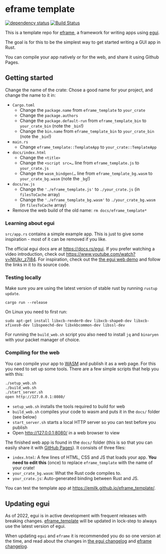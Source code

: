 # eframe template

[![dependency status](https://deps.rs/repo/github/emilk/eframe_template/status.svg)](https://deps.rs/repo/github/emilk/eframe_template)
[![Build Status](https://github.com/emilk/eframe_template/workflows/CI/badge.svg)](https://github.com/emilk/eframe_template/actions?workflow=CI)

This is a template repo for [eframe](https://github.com/emilk/egui/tree/master/eframe), a framework for writing apps using [egui](https://github.com/emilk/egui/).

The goal is for this to be the simplest way to get started writing a GUI app in Rust.

You can compile your app natively or for the web, and share it using Github Pages.

## Getting started

Change the name of the crate: Chose a good name for your project, and change the name to it in:
* `Cargo.toml`
    * Change the `package.name` from `eframe_template` to `your_crate`
    * Change the `package.authors`
    * Change the `package.default-run` from `eframe_template_bin` to `your_crate_bin` (note the `_bin`!)
    * Change the `bin.name` from `eframe_template_bin` to `your_crate_bin` (note the `_bin`!)
* `main.rs`
    * Change `eframe_template::TemplateApp` to `your_crate::TemplateApp`
* `docs/index.html`
    * Change the `<title>`
    * Change the `<script src=…` line from `eframe_template.js` to `your_crate.js`
    * Change the `wasm_bindgen(…` line from `eframe_template_bg.wasm` to `your_crate_bg.wasm` (note the `_bg`!)
* `docs/sw.js`
    * Change the `'./eframe_template.js'` to `./your_crate.js` (in `filesToCache` array)
    * Change the `'./eframe_template_bg.wasm'` to `./your_crate_bg.wasm` (in `filesToCache` array)
* Remove the web build of the old name: `rm docs/eframe_template*`

### Learning about egui

`src/app.rs` contains a simple example app. This is just to give some inspiration - most of it can be removed if you like.

The official egui docs are at <https://docs.rs/egui>. If you prefer watching a video introduction, check out <https://www.youtube.com/watch?v=NtUkr_z7l84>. For inspiration, check out the [the egui web demo](https://emilk.github.io/egui/index.html) and follow the links in it to its source code.

### Testing locally

Make sure you are using the latest version of stable rust by running `rustup update`.

`cargo run --release`

On Linux you need to first run:

`sudo apt-get install libxcb-render0-dev libxcb-shape0-dev libxcb-xfixes0-dev libspeechd-dev libxkbcommon-dev libssl-dev`

For running the `build_web.sh` script you also need to install `jq` and `binaryen` with your packet manager of choice.

### Compiling for the web

You can compile your app to [WASM](https://en.wikipedia.org/wiki/WebAssembly) and publish it as a web page. For this you need to set up some tools. There are a few simple scripts that help you with this:

```sh
./setup_web.sh
./build_web.sh
./start_server.sh
open http://127.0.0.1:8080/
```

* `setup_web.sh` installs the tools required to build for web
* `build_web.sh` compiles your code to wasm and puts it in the `docs/` folder (see below)
* `start_server.sh` starts a local HTTP server so you can test before you publish
* Open http://127.0.0.1:8080/ in a web browser to view

The finished web app is found in the `docs/` folder (this is so that you can easily share it with [GitHub Pages](https://docs.github.com/en/free-pro-team@latest/github/working-with-github-pages/configuring-a-publishing-source-for-your-github-pages-site)). It consists of three files:

* `index.html`: A few lines of HTML, CSS and JS that loads your app. **You need to edit this** (once) to replace `eframe_template` with the name of your crate!
* `your_crate_bg.wasm`: What the Rust code compiles to.
* `your_crate.js`: Auto-generated binding between Rust and JS.

You can test the template app at <https://emilk.github.io/eframe_template/>.

## Updating egui

As of 2022, egui is in active development with frequent releases with breaking changes. [eframe_template](https://github.com/emilk/eframe_template/) will be updated in lock-step to always use the latest version of egui.

When updating `egui` and `eframe` it is recommended you do so one version at the time, and read about the changes in [the egui changelog](https://github.com/emilk/egui/blob/master/CHANGELOG.md) and [eframe changelog](https://github.com/emilk/egui/blob/master/eframe/CHANGELOG.md).
